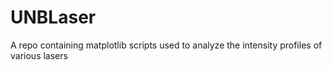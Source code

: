 # UNBLaser

A repo containing matplotlib scripts used to analyze the intensity profiles of various lasers
